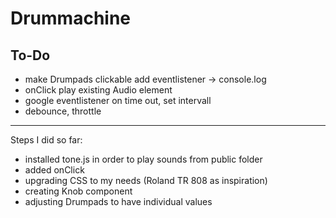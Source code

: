 # Drummachine

## To-Do

- make Drumpads clickable add eventlistener -> console.log
- onClick play existing Audio element
- google eventlistener on time out, set intervall
- debounce, throttle

---

Steps I did so far:

- installed tone.js in order to play sounds from public folder
- added onClick
- upgrading CSS to my needs (Roland TR 808 as inspiration)
- creating Knob component
- adjusting Drumpads to have individual values 
